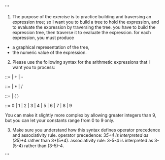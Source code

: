 '''
1.  The purpose of the exercise is to practice building and traversing an expression
tree; so I want you to build a tree to hold the expression, and to evaluate the expression
by traversing the tree.  you have to build the expression tree, then traverse it to evaluate
the expression.   for each expression, you must produce
-   a graphical representation of the tree,
-   the numeric value of the expression.

2.  Please use the following syntax for the arithmetic expressions that I want you to process:

<expression>  ::=  <term>  |  <term> + <expression> | <term> - <expression>

<term>           ::=  <factor>  |  <factor> * <term>  |  <factor> / <term>

<factor>          ::=  <constant>  |  ( <expression> )

<constant>     ::=  0 | 1 | 2 | 3 | 4 | 5 | 6 | 7 | 8 | 9

You can make it slightly more complex by allowing greater integers than 9,
but you can let your constants range from 0 to 9 only.

3.  Make sure you understand how this syntax defines operator precedence and associativity
rule.
operator precedence:  3*5+4 is interpreted as (3*5)+4 rather than 3*(5+4).
associativity rule:  3-5-4 is interpreted as 3-(5-4) rather than (3-5)-4.

'''